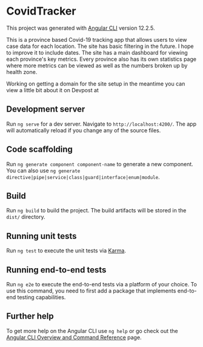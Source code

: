 # CovidTracker

This project was generated with [Angular CLI](https://github.com/angular/angular-cli) version 12.2.5.


This is a province based Covid-19 tracking app that allows users to view case data for each location. The site has basic filtering in the future. I hope to improve it to include dates. The site has a main dashboard for viewing each province's key metrics. Every province also has its own statistics page where more metrics can be viewed as well as the numbers broken up by health zone.


Working on getting a domain for the site setup in the meantime you can view a little bit about it on Devpost at 

## Development server

Run `ng serve` for a dev server. Navigate to `http://localhost:4200/`. The app will automatically reload if you change any of the source files.

## Code scaffolding

Run `ng generate component component-name` to generate a new component. You can also use `ng generate directive|pipe|service|class|guard|interface|enum|module`.

## Build

Run `ng build` to build the project. The build artifacts will be stored in the `dist/` directory.

## Running unit tests

Run `ng test` to execute the unit tests via [Karma](https://karma-runner.github.io).

## Running end-to-end tests

Run `ng e2e` to execute the end-to-end tests via a platform of your choice. To use this command, you need to first add a package that implements end-to-end testing capabilities.

## Further help

To get more help on the Angular CLI use `ng help` or go check out the [Angular CLI Overview and Command Reference](https://angular.io/cli) page.
